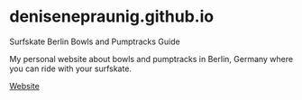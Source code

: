 # denisenepraunig.github.io
Surfskate Berlin Bowls and Pumptracks Guide

My personal website about bowls and pumptracks in Berlin, Germany where you can ride with your surfskate.

[Website](https://denisenepraunig.github.io/)
